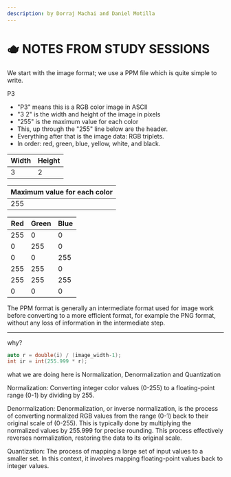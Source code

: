 ```yaml
---
description: by Dorraj Machai and Daniel Motilla
---
```


# 🫖 NOTES FROM STUDY SESSIONS

We start with the image format; we use a PPM file which is quite simple to write.

P3

* "P3" means this is a RGB color image in ASCII
* "3 2" is the width and height of the image in pixels
* "255" is the maximum value for each color
* This, up through the "255" line below are the header.
* Everything after that is the image data: RGB triplets.
* In order: red, green, blue, yellow, white, and black.

| Width | Height |
| ----- | ------ |
| 3     | 2      |

| Maximum value for each color |
| ---------------------------- |
| 255                          |

| Red | Green | Blue |
| --- | ----- | ---- |
| 255 | 0     | 0    |
| 0   | 255   | 0    |
| 0   | 0     | 255  |
| 255 | 255   | 0    |
| 255 | 255   | 255  |
| 0   | 0     | 0    |

The PPM format is generally an intermediate format used for image work before converting to a more efficient format, for example the PNG format, without any loss of information in the intermediate step.

***

why?

```cpp
auto r = double(i) / (image_width-1);
int ir = int(255.999 * r);
```

what we are doing here is Normalization, Denormalization and Quantization

Normalization: Converting integer color values (0-255) to a floating-point range (0-1) by dividing by 255.

Denormalization: Denormalization, or inverse normalization, is the process of converting normalized RGB values from the range (0-1) back to their original scale of (0-255). This is typically done by multiplying the normalized values by 255.999 for precise rounding. This process effectively reverses normalization, restoring the data to its original scale.

Quantization: The process of mapping a large set of input values to a smaller set. In this context, it involves mapping floating-point values back to integer values.
